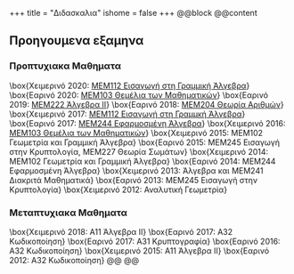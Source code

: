 +++
title = "Διδασκαλια"
ishome = false
+++
@@block
@@content
## Προηγουμενα εξαμηνα

### Προπτυχιακα Μαθηματα
 \box{Χειμερινό 2020: [ΜΕΜ112 Εισαγωγή στη Γραμμική Άλγεβρα](https://elearn.uoc.gr/course/view.php?id=2494)}
 \box{Εαρινό 2020: [ΜΕΜ103 Θεμέλια των Μαθηματικών](https://polygon.math.uoc.gr/1920/moodle/course/view.php?id=8#section-0)}
 \box{Εαρινό 2019: [ΜΕΜ222 Άλγεβρα ΙΙ](https://polygon.math.uoc.gr/1819/moodle/course/view.php?id=16)}
 \box{Εαρινό 2018: [ΜΕΜ204 Θεωρία Αριθμών](https://polygon.math.uoc.gr/1718/moodle/course/view.php?id=8)}
 \box{Χειμερινό 2017: [ΜΕΜ112 Εισαγωγή στη Γραμμκή Άλγεβρα](https://polygon.math.uoc.gr/1718/moodle/course/view.php?id=5)}
 \box{Εαρινό 2017: [ΜΕΜ244 Εφαρμοσμένη Άλγεβρα](http://euler.math.uoc.gr/~moodle/moodle1617/course/view.php?id=8)}
 \box{Χειμερινό 2016: [ΜΕΜ103 Θεμέλια των Μαθηματικών](http://euler.math.uoc.gr/~moodle/moodle1617/course/view.php?id=2)}
 \box{Χειμερινό 2015: ΜΕΜ102 Γεωμετρία και Γραμμική Άλγεβρα}
 \box{Εαρινό 2015: ΜΕΜ245 Εισαγωγή στην Κρυπτολογία,  ΜΕΜ227 Θεωρία Σωμάτων}
 \box{Χειμερινό 2014: ΜΕΜ102 Γεωμετρία και Γραμμική Άλγεβρα}
 \box{Εαρινό 2014: ΜΕΜ244 Εφαρμοσμένη Άλγεβρα}
 \box{Χειμερινό 2013: Άλγεβρα και ΜΕΜ241 Διακριτά Μαθηματικά}
 \box{Εαρινό 2013: ΜΕΜ245 Εισαγωγή στην Κρυπτολογία}
 \box{Χειμερινό 2012: Αναλυτική Γεωμετρία}

### Μεταπτυχιακα Μαθηματα
 \box{Χειμερινό 2018: Α11 Άλγεβρα ΙΙ}
 \box{Εαρινό 2017: Α32 Κωδικοποίηση}
 \box{Εαρινό 2017: Α31 Κρυπτογραφία}
 \box{Εαρινό 2016: Α32 Κωδικοποίηση}
 \box{Χειμερινό 2015: Α11 Άλγεβρα ΙΙ}
 \box{Εαρινό 2012: Α32 Κωδικοποίηση}
@@
@@

